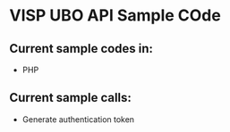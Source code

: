 
VISP UBO API Sample COde
========================

Current sample codes in:
--------

 - PHP
 
Current sample calls:
--------

- Generate authentication token